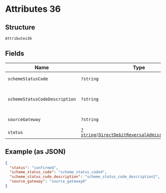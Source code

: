 
# Attributes 36

## Structure

`Attributes36`

## Fields

| Name | Type | Tags | Description | Getter | Setter |
|  --- | --- | --- | --- | --- | --- |
| `schemeStatusCode` | `?string` | Optional | - | getSchemeStatusCode(): ?string | setSchemeStatusCode(?string schemeStatusCode): void |
| `schemeStatusCodeDescription` | `?string` | Optional | - | getSchemeStatusCodeDescription(): ?string | setSchemeStatusCodeDescription(?string schemeStatusCodeDescription): void |
| `sourceGateway` | `?string` | Optional | - | getSourceGateway(): ?string | setSourceGateway(?string sourceGateway): void |
| `status` | [`?string(DirectDebitReversalAdmissionStatusEnum)`](../../doc/models/direct-debit-reversal-admission-status-enum.md) | Optional | - | getStatus(): ?string | setStatus(?string status): void |

## Example (as JSON)

```json
{
  "status": "confirmed",
  "scheme_status_code": "scheme_status_code4",
  "scheme_status_code_description": "scheme_status_code_description2",
  "source_gateway": "source_gateway0"
}
```

